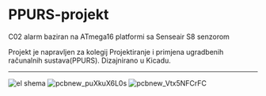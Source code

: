 # PPURS-projekt
C02 alarm baziran na ATmega16 platformi sa Senseair S8 senzorom

Projekt je napravljen za kolegij Projektiranje i primjena ugradbenih računalnih sustava(PPURS).
Dizajnirano u Kicadu.
__________________________________________________________________________________________________________________________________________________________________________

![el shema](https://github.com/jadranm/PPURS-projekt/assets/44920813/2c6a5150-6329-4949-ba47-02021182a8fb)
![pcbnew_puXkuX6L0s](https://github.com/jadranm/PPURS-projekt/assets/44920813/680103e8-e438-4035-8628-73802387fe17)
![pcbnew_Vtx5NFCrFC](https://github.com/jadranm/PPURS-projekt/assets/44920813/151940d7-cfda-465e-a564-d65ac9dc103d)

